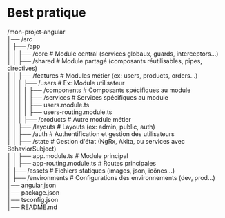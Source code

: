 # Best pratique 
/mon-projet-angular  
│── /src  
│   ├── /app  
│   │   ├── /core                 # Module central (services globaux, guards, interceptors...)  
│   │   ├── /shared               # Module partagé (composants réutilisables, pipes, directives)  
│   │   ├── /features             # Modules métier (ex: users, products, orders...)  
│   │   │   ├── /users            # Ex: Module utilisateur  
│   │   │   │   ├── /components   # Composants spécifiques au module  
│   │   │   │   ├── /services     # Services spécifiques au module  
│   │   │   │   ├── users.module.ts  
│   │   │   │   ├── users-routing.module.ts  
│   │   │   ├── /products         # Autre module métier  
│   │   ├── /layouts              # Layouts (ex: admin, public, auth)  
│   │   ├── /auth                 # Authentification et gestion des utilisateurs  
│   │   ├── /state                # Gestion d'état (NgRx, Akita, ou services avec BehaviorSubject)  
│   │   ├── app.module.ts         # Module principal  
│   │   ├── app-routing.module.ts # Routes principales  
│   ├── /assets                   # Fichiers statiques (images, json, icônes...)  
│   ├── /environments             # Configurations des environnements (dev, prod...)  
│── angular.json  
│── package.json  
│── tsconfig.json  
│── README.md  
